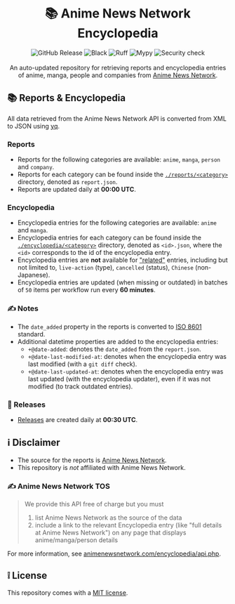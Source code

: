 <h1 align="center">📚 Anime News Network Encyclopedia </h1>

<div align="center">
    <img src="https://img.shields.io/github/v/release/toshy/anime-news-network-encyclopedia?logo=github&label=Release" alt="GitHub Release">
    <img src="https://img.shields.io/github/actions/workflow/status/toshy/anime-news-network-encyclopedia/codestyle.yml?branch=main&label=Black" alt="Black">
    <img src="https://img.shields.io/github/actions/workflow/status/toshy/anime-news-network-encyclopedia/codequality.yml?branch=main&label=Ruff" alt="Ruff">
    <img src="https://img.shields.io/github/actions/workflow/status/toshy/anime-news-network-encyclopedia/statictyping.yml?branch=main&label=Mypy" alt="Mypy">
    <img src="https://img.shields.io/github/actions/workflow/status/toshy/anime-news-network-encyclopedia/security.yml?branch=main&label=Security%20check" alt="Security check" />
    <br /><br />
    <div>An auto-updated repository for retrieving reports and encyclopedia entries of anime, manga, people and companies from <a href="https://www.animenewsnetwork.com">Anime News Network</a>.</div>
</div>

## 📚 Reports & Encyclopedia

All data retrieved from the Anime News Network API is converted from XML to JSON using [yq](https://github.com/mikefarah/yq).

### Reports

- Reports for the following categories are available: `anime`, `manga`, `person` and `company`.
- Reports for each category can be found inside the [`./reports/<category>`](./reports) directory, denoted as `report.json`.
- Reports are updated daily at **00:00 UTC**.

### Encyclopedia

- Encyclopedia entries for the following categories are available: `anime` and `manga`.
- Encyclopedia entries for each category can be found inside the [`./encyclopedia/<category>`](./encyclopedia) directory, denoted as `<id>.json`, where the `<id>` corresponds to the id of the encyclopedia entry.
- Encyclopedia entries are **not** available for ["related"](https://www.animenewsnetwork.com/encyclopedia/) entries, including but not limited to, `live-action` (type), `cancelled` (status), `Chinese` (non-Japanese).
- Encyclopedia entries are updated (when missing or outdated) in batches of `50` items per workflow run every **60 minutes**.

### ✍️ Notes

- The `date_added` property in the reports is converted to [ISO 8601](https://en.wikipedia.org/wiki/ISO_8601) standard.
- Additional datetime properties are added to the encyclopedia entries:
  - `+@date-added`: denotes the `date_added` from the `report.json`.
  - `+@date-last-modified-at`: denotes when the encyclopedia entry was last modified (with a `git diff` check).
  - `+@date-last-updated-at`: denotes when the encyclopedia entry was last updated (with the encyclopedia updater), even if it was not modified (to track outdated entries).

### 📅 Releases

- [Releases](https://github.com/ToshY/anime-news-network-encyclopedia/releases) are created daily at **00:30 UTC**.

## ℹ️ Disclaimer

* The source for the reports is [Anime News Network](https://www.animenewsnetwork.com).
* This repository is _not_ affiliated with Anime News Network.

### ✍️ Anime News Network TOS

> We provide this API free of charge but you must
> 1. list Anime News Network as the source of the data
> 2. include a link to the relevant Encyclopedia entry (like "full details at Anime News Network") on any page that displays anime/manga/person details

For more information, see [animenewsnetwork.com/encyclopedia/api.php](https://www.animenewsnetwork.com/encyclopedia/api.php).

## ❕ License

This repository comes with a [MIT license](./LICENSE).

